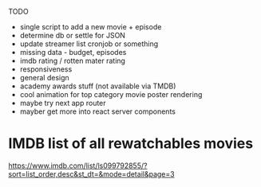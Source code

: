 TODO

- single script to add a new movie + episode
- determine db or settle for JSON
- update streamer list cronjob or something
- missing data - budget, episodes
- imdb rating / rotten mater rating
- responsiveness
- general design
- academy awards stuff (not available via TMDB)
- cool animation for top category movie poster rendering
- maybe try next app router
- mayber get more into react server components

# IMDB list of all rewatchables movies

https://www.imdb.com/list/ls099792855/?sort=list_order,desc&st_dt=&mode=detail&page=3
